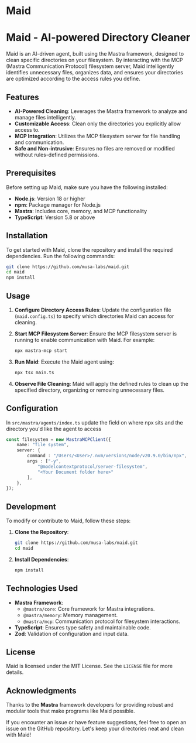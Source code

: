 # Maid

# Maid - AI-powered Directory Cleaner

Maid is an AI-driven agent, built using the Mastra framework, designed to clean specific directories on your filesystem.
By interacting with the MCP (Mastra Communication Protocol) filesystem server, Maid intelligently identifies unnecessary
files, organizes data, and ensures your directories are optimized according to the access rules you define.

## Features

- **AI-Powered Cleaning**: Leverages the Mastra framework to analyze and manage files intelligently.
- **Customizable Access**: Clean only the directories you explicitly allow access to.
- **MCP Integration**: Utilizes the MCP filesystem server for file handling and communication.
- **Safe and Non-intrusive**: Ensures no files are removed or modified without rules-defined permissions.

## Prerequisites

Before setting up Maid, make sure you have the following installed:

- **Node.js**: Version 18 or higher
- **npm**: Package manager for Node.js
- **Mastra**: Includes core, memory, and MCP functionality
- **TypeScript**: Version 5.8 or above

## Installation

To get started with Maid, clone the repository and install the required dependencies. Run the following commands:

```bash
git clone https://github.com/musa-labs/maid.git
cd maid
npm install
```

## Usage

1. **Configure Directory Access Rules**:
   Update the configuration file (`maid.config.ts`) to specify which directories Maid can access for cleaning.

2. **Start MCP Filesystem Server**:
   Ensure the MCP filesystem server is running to enable communication with Maid. For example:
   ```bash
   npx mastra-mcp start
   ```

3. **Run Maid**:
   Execute the Maid agent using:
   ```bash
   npx tsx main.ts
   ```

4. **Observe File Cleaning**:
   Maid will apply the defined rules to clean up the specified directory, organizing or removing unnecessary files.

## Configuration

In `src/mastra/agents/index.ts` update the field on where npx sits and the directory you'd like the agent to access

```typescript
const filesystem = new MastraMCPClient({
    name: "file system",
    server: {
        command : "/Users/<User>/.nvm/versions/node/v20.9.0/bin/npx",
        args : ["-y",
            "@modelcontextprotocol/server-filesystem",
            "<Your Document folder here>"
        ],
    },
});
```

## Development

To modify or contribute to Maid, follow these steps:

1. **Clone the Repository**:
   ```bash
   git clone https://github.com/musa-labs/maid.git
   cd maid
   ```

2. **Install Dependencies**:
   ```bash
   npm install
   ```

## Technologies Used

- **Mastra Framework**:
    - `@mastra/core`: Core framework for Mastra integrations.
    - `@mastra/memory`: Memory management.
    - `@mastra/mcp`: Communication protocol for filesystem interactions.
- **TypeScript**: Ensures type safety and maintainable code.
- **Zod**: Validation of configuration and input data.

## License

Maid is licensed under the MIT License. See the `LICENSE` file for more details.

## Acknowledgments

Thanks to the **Mastra** framework developers for providing robust and modular tools that make programs like Maid
possible.

If you encounter an issue or have feature suggestions, feel free to open an issue on the GitHub repository. Let's keep
your directories neat and clean with Maid!